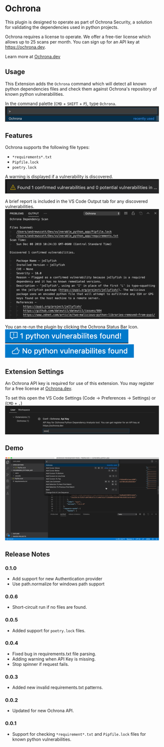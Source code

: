 # Ochrona

This plugin is designed to operate as part of Ochrona Security, a solution for validating the dependencies used in python projects.

Ochrona requires a license to operate. We offer a free-tier license which allows up to 25 scans per month. You can sign up for an API key at https://ochrona.dev.

Learn more at [Ochrona.dev](https://ochrona.dev)

## Usage

This Extension adds the `Ochrona` command which will detect all known python dependencies files and check them against Ochrona's repository of known python vulnerabilities. 

In the command palette (`CMD` + `SHIFT` + `P`), type `Ochrona`.
![run ochrona](resources/command.png)

## Features

Ochrona supports the following file types:
- `*requirements*.txt`
- `Pipfile.lock`
- `poetry.lock`

A warning is displayed if a vulnerability is discovered.
![vulns found alert](resources/found_vuln_warning.png)

A brief report is included in the VS Code Output tab for any discovered vulnerabilities.
![vulns found output](resources/found_vuln_output.png)

You can re-run the plugin by clicking the Ochrona Status Bar Icon.
![vulns found sb](resources/found_vuln_status_bar.png)
![vulns not found sb](resources/no_vuln_status_bar.png)

## Extension Settings

An Ochrona API key is required for use of this extension. You may register for a free license at [Ochrona.dev](https://ochrona.dev).

To set this open the VS Code Settings (Code -> Preferences -> Settings) or (`CMD` + `,`)
![settings](resources/settings.png)

## Demo
![demo](resources/ochrona_vs.gif)

## Release Notes

### 0.1.0

- Add support for new Authentication provider
- Use path.normalize for windows path support

### 0.0.6

- Short-circuit run if no files are found.

### 0.0.5

- Added support for `poetry.lock` files.

### 0.0.4

- Fixed bug in requirements.txt file parsing.
- Adding warning when API Key is missing.
- Stop spinner if request fails.

### 0.0.3
- Added new invalid requirements.txt patterns.

### 0.0.2
- Updated for new Ochrona API.

### 0.0.1
- Support for checking `*requirement*.txt` and `Pipfile.lock` files for known python vulnerabilities.
